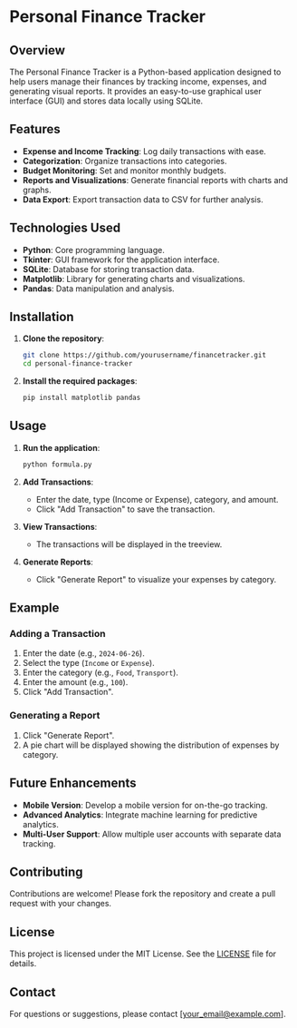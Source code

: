 # Personal Finance Tracker

## Overview
The Personal Finance Tracker is a Python-based application designed to help users manage their finances by tracking income, expenses, and generating visual reports. It provides an easy-to-use graphical user interface (GUI) and stores data locally using SQLite.

## Features
- **Expense and Income Tracking**: Log daily transactions with ease.
- **Categorization**: Organize transactions into categories.
- **Budget Monitoring**: Set and monitor monthly budgets.
- **Reports and Visualizations**: Generate financial reports with charts and graphs.
- **Data Export**: Export transaction data to CSV for further analysis.

## Technologies Used
- **Python**: Core programming language.
- **Tkinter**: GUI framework for the application interface.
- **SQLite**: Database for storing transaction data.
- **Matplotlib**: Library for generating charts and visualizations.
- **Pandas**: Data manipulation and analysis.

## Installation
1. **Clone the repository**:
    ```bash
    git clone https://github.com/yourusername/financetracker.git
    cd personal-finance-tracker
    ```

2. **Install the required packages**:
    ```bash
    pip install matplotlib pandas
    ```

## Usage
1. **Run the application**:
    ```bash
    python formula.py
    ```

2. **Add Transactions**:
    - Enter the date, type (Income or Expense), category, and amount.
    - Click "Add Transaction" to save the transaction.

3. **View Transactions**:
    - The transactions will be displayed in the treeview.

4. **Generate Reports**:
    - Click "Generate Report" to visualize your expenses by category.

## Example
### Adding a Transaction
1. Enter the date (e.g., `2024-06-26`).
2. Select the type (`Income` or `Expense`).
3. Enter the category (e.g., `Food`, `Transport`).
4. Enter the amount (e.g., `100`).
5. Click "Add Transaction".

### Generating a Report
1. Click "Generate Report".
2. A pie chart will be displayed showing the distribution of expenses by category.

## Future Enhancements
- **Mobile Version**: Develop a mobile version for on-the-go tracking.
- **Advanced Analytics**: Integrate machine learning for predictive analytics.
- **Multi-User Support**: Allow multiple user accounts with separate data tracking.

## Contributing
Contributions are welcome! Please fork the repository and create a pull request with your changes.

## License
This project is licensed under the MIT License. See the [LICENSE](LICENSE) file for details.

## Contact
For questions or suggestions, please contact [your_email@example.com].
